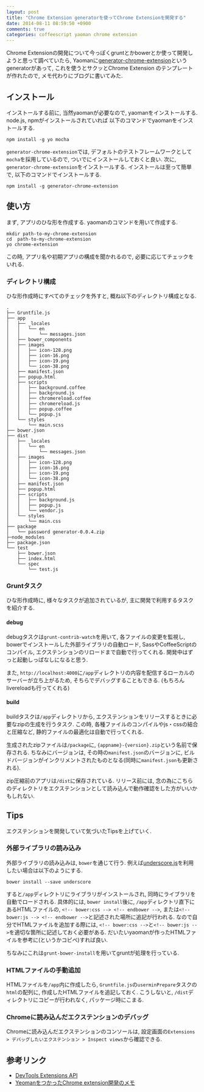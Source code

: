 ```yaml
---
layout: post
title: "Chrome Extension generatorを使ってChrome Extensionを開発する"
date: 2014-08-11 08:59:50 +0900
comments: true
categories: coffeescript yaoman chrome extension
---
```


Chrome Extensionの開発について今っぽくgruntとかbowerとか使って開発しようと思って調べていたら,
Yaomanに[generator-chrome-extension](https://github.com/yeoman/generator-chrome-extension)というgeneratorがあって, これを使うとサクッとChrome Extension
のテンプレートが作れたので, メモ代わりにブログに書いてみた.

インストール
------------

インストールする前に, 当然yaomanが必要なので, yaomanをインストールする. node.js, npmがインストールされていれば
以下のコマンドでyaomanをインストールする.

```
npm install -g yo mocha
```

`generator-chrome-extension`では, デフォルトのテストフレームワークとして`mocha`を採用しているので, ついでにインストールしておくと良い.
次に, `generator-chrome-extension`をインストールする. インストールは至って簡単で, 以下のコマンドでインストールする.

```
npm install -g generator-chrome-extension
```

使い方
------

まず, アプリのひな形を作成する. yaomanのコマンドを用いて作成する.

```
mkdir path-to-my-chrome-extension
cd  path-to-my-chrome-extension
yo chrome-extension
```

この時, アプリ名や初期アプリの構成を聞かれるので, 必要に応じてチェックをいれる.


### ディレクトリ構成

ひな形作成時にすべてのチェックを外すと, 概ね以下のディレクトリ構成となる.


```
.
├── Gruntfile.js
├── app
│   ├── _locales
│   │   └── en
│   │       └── messages.json
│   ├── bower_components
│   ├── images
│   │   ├── icon-128.png
│   │   ├── icon-16.png
│   │   ├── icon-19.png
│   │   └── icon-38.png
│   ├── manifest.json
│   ├── popup.html
│   ├── scripts
│   │   ├── background.coffee
│   │   ├── background.js
│   │   ├── chromereload.coffee
│   │   ├── chromereload.js
│   │   ├── popup.coffee
│   │   └── popup.js
│   └── styles
│       └── main.scss
├── bower.json
├── dist
│   ├── _locales
│   │   └── en
│   │       └── messages.json
│   ├── images
│   │   ├── icon-128.png
│   │   ├── icon-16.png
│   │   ├── icon-19.png
│   │   └── icon-38.png
│   ├── manifest.json
│   ├── popup.html
│   ├── scripts
│   │   ├── background.js
│   │   ├── popup.js
│   │   └── vendor.js
│   └── styles
│       └── main.css
├── package
│   └── password generator-0.0.4.zip
├─node_modules
├── package.json
└── test
    ├── bower.json
    ├── index.html
    └── spec
        └── test.js
```

### Gruntタスク

ひな形作成時に, 様々なタスクが追加されているが, 主に開発で利用するタスクを紹介する.

#### debug

debugタスクは`grunt-contrib-watch`を用いて, 各ファイルの変更を監視し,
bowerでインストールした外部ライブラリの自動ロード, SassやCoffeeScriptのコンパイル,
エクステンションのリロードまで自動で行ってくれる.
開発中はずっと起動しっぱなしになると思う.

また, `http://localhost:4000`に`/app`ディレクトリの内容を配信するローカルのサーバーが立ち上がるため,
そちらでデバッグすることもできる. (もちろんlivereloadも行ってくれる)


#### build

buildタスクは`/app`ディレクトリから, エクステンションをリリースするときに必要なzipの生成を行うタスク.
この時, 各種ファイルのコンパイルやjs・cssの結合と圧縮など, 静的ファイルの最適化は自動で行ってくれる.

生成されたzipファイルは`/package`に, `{appname}-{version}.zip`という名前で保存される.
ちなみにバージョンは, その時の`manifest.json`のバージョンに, ビルドバージョンがインクリメントされたものとなる(同時に`manifest.json`も更新される).

zip圧縮前のアプリは`/dist`に保存されている. リリース前には, 念の為にこちらのディレクトリをエクステンションとして読み込んで動作確認をした方がいいかもしれない.


Tips
-----

エクステンションを開発していて気づいたTipsを上げていく.


### 外部ライブラリの読み込み

外部ライブラリの読み込みは, `bower`を通じて行う. 例えば[underscore.js](http://underscorejs.org/)を利用したい場合は以下のようにする.

```
bower install --save underscore
```

すると`/app`ディレクトリにライブラリがインストールされ, 同時にライブラリを自動でロードされる.
具体的には, `bower install`後に, `/app`ディレクトリ直下にあるHTMLファイルの, `<!-- bower:css --> <!-- endbower -->`, または`<!-- bower:js --> <!-- endbower -->`と記述された場所に追記が行われる.
なので自分でHTMLファイルを追加する際には, `<!-- bower:css -->`と`<!-- bower:js -->`を適切な箇所に記述しておく必要がある.
だいたいyaomanが作ったHTMLファイルを参考に(というかコピペ)すれば良い.

ちなみにこれは`grunt-bower-install`を用いてgruntが処理を行っている.

### HTMLファイルの手動追加

HTMLファイルを`/app`内に作成したら, `Gruntfile.js`の`userminPrepare`タスクの`html`の配列に, 作成したHTMLファイルを追記しておく.
こうしないと, `/dist`ディレクトリにコピーが行われなく, パッケージ時にこまる.

### Chromeに読み込んだエクステンションのデバッグ

Chromeに読み込んだエクステンションのコンソールは, 設定画面の`Extensions > デバッグしたいエクステンション > Inspect views`から確認できる.


参考リンク
----------

- [DevTools Extensions API](https://developer.chrome.com/devtools/docs/integrating)
- [YeomanをつかったChrome extension開発のメモ](http://kazu69.net/blog/tec/1969)

